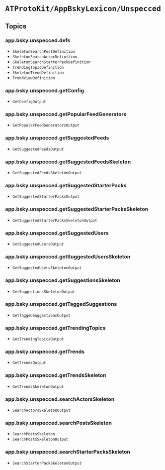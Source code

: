# ``ATProtoKit/AppBskyLexicon/Unspecced``

## Topics

### app.bsky.unspecced.defs

- ``SkeletonSearchPostDefinition``
- ``SkeletonSearchActorDefinition``
- ``SkeletonSearchStarterPackDefinition``
- ``TrendingTopicDefinition``
- ``SkeletonTrendDefinition``
- ``TrendViewDefinition``

### app.bsky.unspecced.getConfig

- ``GetConfigOutput``

### app.bsky.unspecced.getPopularFeedGenerators

- ``GetPopularFeedGeneratorsOutput``

### app.bsky.unspecced.getSuggestedFeeds

- ``GetSuggestedFeedsOutput``

### app.bsky.unspecced.getSuggestedFeedsSkeleton

- ``GetSuggestedFeedsSkeletonOutput``

### app.bsky.unspecced.getSuggestedStarterPacks

- ``GetSuggestedStarterPacksOutput``

### app.bsky.unspecced.getSuggestedStarterPacksSkeleton

- ``GetSuggestedStarterPacksSkeletonOutput``

### app.bsky.unspecced.getSuggestedUsers

- ``GetSuggestedUsersOutput``

### app.bsky.unspecced.getSuggestedUsersSkeleton

- ``GetSuggestedUsersSkeletonOutput``

### app.bsky.unspecced.getSuggestionsSkeleton

- ``GetSuggestionsSkeletonOutput``

### app.bsky.unspecced.getTaggedSuggestions

- ``GetTaggedSuggestionsOutput``

### app.bsky.unspecced.getTrendingTopics

- ``GetTrendingTopicsOutput``

### app.bsky.unspecced.getTrends

- ``GetTrendsOutput``

### app.bsky.unspecced.getTrendsSkeleton

- ``GetTrendsSkeletonOutput``

### app.bsky.unspecced.searchActorsSkeleton

- ``SearchActorsSkeletonOutput``

### app.bsky.unspecced.searchPostsSkeleton

- ``SearchPostsSkeleton``
- ``SearchPostsSkeletonOutput``

### app.bsky.unspecced.searchStarterPacksSkeleton

- ``SearchStarterPackSkeletonOutput``
